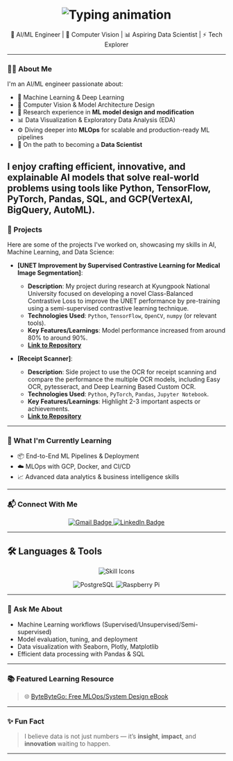 <h1 align="center">
  <img src="https://readme-typing-svg.herokuapp.com/?font=Fira+Code&size=32&pause=1000&color=4493F8&center=true&vCenter=true&width=700&lines=Hi+There+👋;សូរស្ដី+;สวัสดีครับ+;안녕하세요+;I'm+Makara+Pheav;AI%2FML+Engineer+%7C+CV+%7C+MLOps+Learner;Aspiring+Data+Scientist" alt="Typing animation" />
</h1>


<p align="center">
  🚀 AI/ML Engineer | 🧠 Computer Vision | 📊 Aspiring Data Scientist | ⚡ Tech Explorer
</p>

---

### 👨‍💻 About Me

I'm an AI/ML engineer passionate about:

- 🤖 Machine Learning & Deep Learning
- 🧠 Computer Vision & Model Architecture Design
- 🧪 Research experience in **ML model design and modification**
- 📊 Data Visualization & Exploratory Data Analysis (EDA)
- ⚙️ Diving deeper into **MLOps** for scalable and production-ready ML pipelines
- 🎯 On the path to becoming a **Data Scientist**

I enjoy crafting efficient, innovative, and explainable AI models that solve real-world problems using tools like **Python**, **TensorFlow**, **PyTorch**, **Pandas**, **SQL**, and **GCP(VertexAI, BigQuery, AutoML)**.
---

### 🚀 Projects

Here are some of the projects I've worked on, showcasing my skills in AI, Machine Learning, and Data Science:

* **[UNET Improvement by Supervised Contrastive Learning for Medical Image Segmentation]**:
    * **Description**: My project during research at Kyungpook National University focused on developing a novel Class-Balanced Contrastive Loss to improve the UNET performance by pre-training using a semi-supervised contrastive learning technique.
    * **Technologies Used**: `Python`, `TensorFlow`, `OpenCV`, `numpy` (or relevant tools).
    * **Key Features/Learnings**: Model performance increased from around 80% to around 90%.
    * **[Link to Repository](https://github.com/Moringa007/multiclasses-segmentation)**

* **[Receipt Scanner]**:
    * **Description**: Side project to use the OCR for receipt scanning and compare the performance the multiple OCR models, including Easy OCR, pytesseract, and Deep Learning Based Custom OCR.
    * **Technologies Used**: `Python`, `PyTorch`, `Pandas`, `Jupyter Notebook`.
    * **Key Features/Learnings**: Highlight 2-3 important aspects or achievements.
    * **[Link to Repository]()**

---
### 🌱 What I'm Currently Learning

- 📦 End-to-End ML Pipelines & Deployment
- ☁️ MLOps with GCP, Docker, and CI/CD
- 📈 Advanced data analytics & business intelligence skills

---

### 📬 Connect With Me

<div align="center">
  <a href="mailto:pheavm@gmail.com">
    <img src="https://img.shields.io/badge/Gmail-333333?style=for-the-badge&logo=gmail&logoColor=red" alt="Gmail Badge" />
  </a>
  <a href="https://www.linkedin.com/in/makara-pheav/" target="_blank">
    <img src="https://img.shields.io/badge/LinkedIn-0077B5?style=for-the-badge&logo=linkedin&logoColor=white" alt="LinkedIn Badge" />
  </a>
</div>

---

## 🛠️ Languages & Tools

<p align="center">
  <img src="https://skillicons.dev/icons?i=python,c++,sql,pytorch,tensorflow,pandas,scikit-learn" alt="Skill Icons" />
</p>

<p align="center">
  <img src="https://img.shields.io/badge/PostgreSQL-336791?style=for-the-badge&logo=postgresql&logoColor=white" alt="PostgreSQL" />
  <img src="https://img.shields.io/badge/Raspberry%20Pi-A22846?style=for-the-badge&logo=raspberrypi&logoColor=white" alt="Raspberry Pi" />
</p>

---

### 💬 Ask Me About

- Machine Learning workflows (Supervised/Unsupervised/Semi-supervised)
- Model evaluation, tuning, and deployment
- Data visualization with Seaborn, Plotly, Matplotlib
- Efficient data processing with Pandas & SQL

---

### 📚 Featured Learning Resource

> 🌐 [ByteByteGo: Free MLOps/System Design eBook](https://blog.bytebytego.com/p/free-system-design-pdf-158-pages)

---

### ✨ Fun Fact

> I believe data is not just numbers — it’s **insight**, **impact**, and **innovation** waiting to happen.

---

